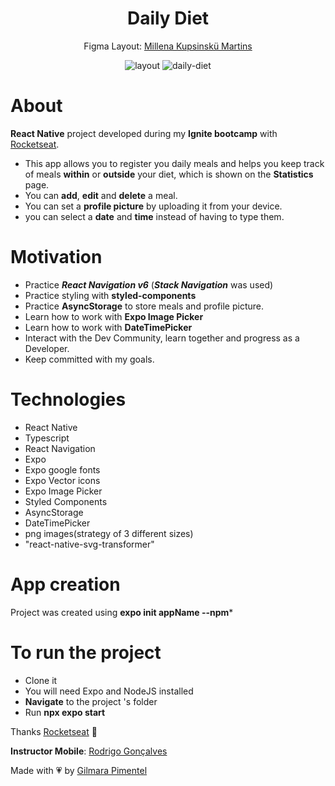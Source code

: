 <div align='center'>
<h1 align="center">Daily Diet</h1>


Figma Layout:
[Millena Kupsinskü Martins](https://www.linkedin.com/in/millenakmartins/)

<img src="https://user-images.githubusercontent.com/66445234/230697942-9fcb3cd3-a4f4-4435-b798-9b43bf767306.png" alt="layout">

<img src="" alt="daily-diet"/>

</div>

# About

**React Native** project developed during my **Ignite bootcamp** with [Rocketseat](https://www.rocketseat.com.br/).

- This app allows you to register you daily meals and helps you keep track of meals **within** or **outside** your diet, which is shown on the **Statistics** page.
- You can **add**, **edit** and **delete** a meal. 
- You can set a **profile picture** by uploading it from your device.
- you can select a **date** and **time** instead of having to type them.

 # Motivation


- Practice ***React Navigation v6*** (***Stack Navigation*** was used)
- Practice styling with **styled-components** 
- Practice **AsyncStorage** to store meals and profile picture.
- Learn how to work with **Expo Image Picker**
- Learn how to work with **DateTimePicker**
- Interact with the Dev Community, learn together and progress as a Developer.
- Keep committed with my goals.</br>

# Technologies

- React Native
- Typescript
- React Navigation
- Expo
- Expo google fonts
- Expo Vector icons
- Expo Image Picker
- Styled Components
- AsyncStorage
- DateTimePicker
- png images(strategy of 3 different sizes)
- "react-native-svg-transformer"

# App creation
Project was created using **expo init appName --npm*** 
# To run the project

- Clone it
- You will need Expo and NodeJS installed
- **Navigate** to the project 's folder
- Run **npx expo start**

Thanks [Rocketseat](https://www.instagram.com/rocketseat/?igshid=Yzg5MTU1MDY%3D) 🚀

**Instructor Mobile**:
[Rodrigo Gonçalves](https://www.linkedin.com/in/rodrigo-gon%C3%A7alves-santana/)

Made with 💗 by [Gilmara Pimentel](https://www.linkedin.com/in/gilmara-pimentel/)
